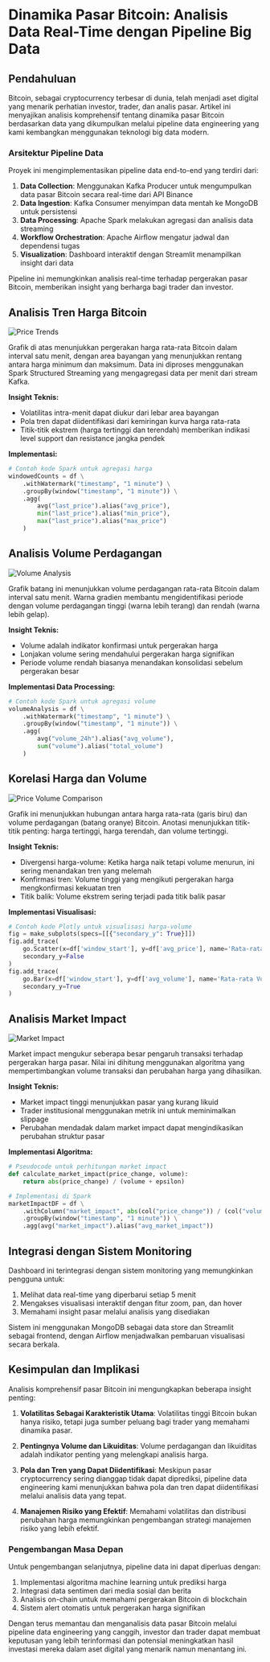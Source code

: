 # Dinamika Pasar Bitcoin: Analisis Data Real-Time dengan Pipeline Big Data

## Pendahuluan

Bitcoin, sebagai cryptocurrency terbesar di dunia, telah menjadi aset digital yang menarik perhatian investor, trader, dan analis pasar. Artikel ini menyajikan analisis komprehensif tentang dinamika pasar Bitcoin berdasarkan data yang dikumpulkan melalui pipeline data engineering yang kami kembangkan menggunakan teknologi big data modern.

### Arsitektur Pipeline Data

Proyek ini mengimplementasikan pipeline data end-to-end yang terdiri dari:

1. **Data Collection**: Menggunakan Kafka Producer untuk mengumpulkan data pasar Bitcoin secara real-time dari API Binance
2. **Data Ingestion**: Kafka Consumer menyimpan data mentah ke MongoDB untuk persistensi
3. **Data Processing**: Apache Spark melakukan agregasi dan analisis data streaming
4. **Workflow Orchestration**: Apache Airflow mengatur jadwal dan dependensi tugas
5. **Visualization**: Dashboard interaktif dengan Streamlit menampilkan insight dari data

Pipeline ini memungkinkan analisis real-time terhadap pergerakan pasar Bitcoin, memberikan insight yang berharga bagi trader dan investor.

## Analisis Tren Harga Bitcoin

![Price Trends](./stream_plots/price_trends.png)

Grafik di atas menunjukkan pergerakan harga rata-rata Bitcoin dalam interval satu menit, dengan area bayangan yang menunjukkan rentang antara harga minimum dan maksimum. Data ini diproses menggunakan Spark Structured Streaming yang mengagregasi data per menit dari stream Kafka.

**Insight Teknis:**
- Volatilitas intra-menit dapat diukur dari lebar area bayangan
- Pola tren dapat diidentifikasi dari kemiringan kurva harga rata-rata
- Titik-titik ekstrem (harga tertinggi dan terendah) memberikan indikasi level support dan resistance jangka pendek

**Implementasi:**
```python
# Contoh kode Spark untuk agregasi harga
windowedCounts = df \
    .withWatermark("timestamp", "1 minute") \
    .groupBy(window("timestamp", "1 minute")) \
    .agg(
        avg("last_price").alias("avg_price"),
        min("last_price").alias("min_price"),
        max("last_price").alias("max_price")
    )
```

## Analisis Volume Perdagangan

![Volume Analysis](./stream_plots/volume_analysis.png)

Grafik batang ini menunjukkan volume perdagangan rata-rata Bitcoin dalam interval satu menit. Warna gradien membantu mengidentifikasi periode dengan volume perdagangan tinggi (warna lebih terang) dan rendah (warna lebih gelap).

**Insight Teknis:**
- Volume adalah indikator konfirmasi untuk pergerakan harga
- Lonjakan volume sering mendahului pergerakan harga signifikan
- Periode volume rendah biasanya menandakan konsolidasi sebelum pergerakan besar

**Implementasi Data Processing:**
```python
# Contoh kode Spark untuk agregasi volume
volumeAnalysis = df \
    .withWatermark("timestamp", "1 minute") \
    .groupBy(window("timestamp", "1 minute")) \
    .agg(
        avg("volume_24h").alias("avg_volume"),
        sum("volume").alias("total_volume")
    )
```

## Korelasi Harga dan Volume

![Price Volume Comparison](./stream_plots/price_volume_comparison.png)

Grafik ini menunjukkan hubungan antara harga rata-rata (garis biru) dan volume perdagangan (batang oranye) Bitcoin. Anotasi menunjukkan titik-titik penting: harga tertinggi, harga terendah, dan volume tertinggi.

**Insight Teknis:**
- Divergensi harga-volume: Ketika harga naik tetapi volume menurun, ini sering menandakan tren yang melemah
- Konfirmasi tren: Volume tinggi yang mengikuti pergerakan harga mengkonfirmasi kekuatan tren
- Titik balik: Volume ekstrem sering terjadi pada titik balik pasar

**Implementasi Visualisasi:**
```python
# Contoh kode Plotly untuk visualisasi harga-volume
fig = make_subplots(specs=[[{"secondary_y": True}]])
fig.add_trace(
    go.Scatter(x=df['window_start'], y=df['avg_price'], name='Rata-rata Harga'),
    secondary_y=False
)
fig.add_trace(
    go.Bar(x=df['window_start'], y=df['avg_volume'], name='Rata-rata Volume'),
    secondary_y=True
)
```

## Analisis Market Impact

![Market Impact](./stream_plots/market_impact.png)

Market impact mengukur seberapa besar pengaruh transaksi terhadap pergerakan harga pasar. Nilai ini dihitung menggunakan algoritma yang mempertimbangkan volume transaksi dan perubahan harga yang dihasilkan.

**Insight Teknis:**
- Market impact tinggi menunjukkan pasar yang kurang likuid
- Trader institusional menggunakan metrik ini untuk meminimalkan slippage
- Perubahan mendadak dalam market impact dapat mengindikasikan perubahan struktur pasar

**Implementasi Algoritma:**
```python
# Pseudocode untuk perhitungan market impact
def calculate_market_impact(price_change, volume):
    return abs(price_change) / (volume + epsilon)

# Implementasi di Spark
marketImpactDF = df \
    .withColumn("market_impact", abs(col("price_change")) / (col("volume") + lit(0.0001))) \
    .groupBy(window("timestamp", "1 minute")) \
    .agg(avg("market_impact").alias("avg_market_impact"))
```

## Integrasi dengan Sistem Monitoring

Dashboard ini terintegrasi dengan sistem monitoring yang memungkinkan pengguna untuk:

1. Melihat data real-time yang diperbarui setiap 5 menit
2. Mengakses visualisasi interaktif dengan fitur zoom, pan, dan hover
3. Memahami insight pasar melalui analisis yang disediakan

Sistem ini menggunakan MongoDB sebagai data store dan Streamlit sebagai frontend, dengan Airflow menjadwalkan pembaruan visualisasi secara berkala.

## Kesimpulan dan Implikasi

Analisis komprehensif pasar Bitcoin ini mengungkapkan beberapa insight penting:

1. **Volatilitas Sebagai Karakteristik Utama**: Volatilitas tinggi Bitcoin bukan hanya risiko, tetapi juga sumber peluang bagi trader yang memahami dinamika pasar.

2. **Pentingnya Volume dan Likuiditas**: Volume perdagangan dan likuiditas adalah indikator penting yang melengkapi analisis harga.

3. **Pola dan Tren yang Dapat Diidentifikasi**: Meskipun pasar cryptocurrency sering dianggap tidak dapat diprediksi, pipeline data engineering kami menunjukkan bahwa pola dan tren dapat diidentifikasi melalui analisis data yang tepat.

4. **Manajemen Risiko yang Efektif**: Memahami volatilitas dan distribusi perubahan harga memungkinkan pengembangan strategi manajemen risiko yang lebih efektif.

### Pengembangan Masa Depan

Untuk pengembangan selanjutnya, pipeline data ini dapat diperluas dengan:

1. Implementasi algoritma machine learning untuk prediksi harga
2. Integrasi data sentimen dari media sosial dan berita
3. Analisis on-chain untuk memahami pergerakan Bitcoin di blockchain
4. Sistem alert otomatis untuk pergerakan harga signifikan

Dengan terus memantau dan menganalisis data pasar Bitcoin melalui pipeline data engineering yang canggih, investor dan trader dapat membuat keputusan yang lebih terinformasi dan potensial meningkatkan hasil investasi mereka dalam aset digital yang menarik namun menantang ini.